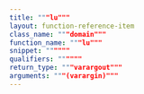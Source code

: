 ```yaml
---
title: """lu"""
layout: function-reference-item
class_name: """domain"""
function_name: """lu"""
snippet: """"""
qualifiers: """"""
return_type: """varargout"""
arguments: """(varargin)"""
---
```


